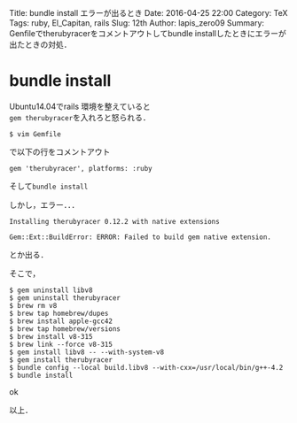 Title: bundle install エラーが出るとき
Date: 2016-04-25 22:00
Category: TeX
Tags: ruby, El_Capitan, rails
Slug: 12th
Author: lapis_zero09
Summary: Genfileでtherubyracerをコメントアウトしてbundle installしたときにエラーが出たときの対処．

# bundle install

Ubuntu14.04でrails 環境を整えていると  
`gem therubyracer`を入れろと怒られる．  

```
$ vim Gemfile
```

で以下の行をコメントアウト  

```
gem 'therubyracer', platforms: :ruby
```

そして`bundle install`  

しかし，エラー．．．

```
Installing therubyracer 0.12.2 with native extensions

Gem::Ext::BuildError: ERROR: Failed to build gem native extension.
```

とか出る．

そこで，  

```
$ gem uninstall libv8
$ gem uninstall therubyracer
$ brew rm v8
$ brew tap homebrew/dupes
$ brew install apple-gcc42
$ brew tap homebrew/versions
$ brew install v8-315
$ brew link --force v8-315
$ gem install libv8 -- --with-system-v8
$ gem install therubyracer
$ bundle config --local build.libv8 --with-cxx=/usr/local/bin/g++-4.2
$ bundle install

```



ok



以上．


